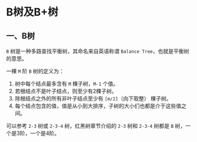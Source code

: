 # B树及B+树

## 一、B树

`B` 树是一种多路查找平衡树，其命名来自英语称谓 `Balance Tree`，也就是平衡树的意思。

一棵 `M` 阶 `B` 树的定义为：

1. 树中每个结点最多含有 `M` 棵子树，`M-1` 个值。
2. 若根结点不是叶子结点，则至少有2棵子树。
3. 除根结点之外的所有非叶子结点至少有 `[m/2]`（向下取整） 棵子树。
4. 每个结点包含的值，值是从小到大排序，子树的大小们也都是介于这些值之间。

可以参考 `2-3` 树或 `2-3-4` 树，红黑树章节介绍的 `2-3` 树和 `2-3-4` 树都是 `B` 树，一个是3阶，一个是4阶。